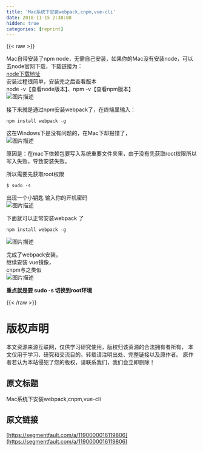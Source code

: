 ```yaml
---
title: 'Mac系统下安装webpack,cnpm,vue-cli' 
date: 2018-11-15 2:30:08
hidden: true
categories: [reprint]
---
```


{{< raw >}}
<p>Mac&#x81EA;&#x5E26;&#x5B89;&#x88C5;&#x4E86;npm node&#xFF0C;&#x65E0;&#x9700;&#x81EA;&#x5DF1;&#x5B89;&#x88C5;&#xFF0C;&#x5982;&#x679C;&#x4F60;&#x7684;Mac&#x6CA1;&#x6709;&#x5B89;&#x88C5;node&#xFF0C;&#x53EF;&#x4EE5;&#x53BB;node&#x5B98;&#x7F51;&#x4E0B;&#x8F7D;&#xFF0C;&#x4E0B;&#x8F7D;&#x94FE;&#x63A5;&#x4E3A;&#xFF1A;<br><a href="https://nodejs.org/en/download/" rel="nofollow noreferrer">node&#x4E0B;&#x8F7D;&#x5730;&#x5740;</a><br>&#x5B89;&#x88C5;&#x8FC7;&#x7A0B;&#x5F88;&#x7B80;&#x5355;&#xFF0C;&#x5B89;&#x88C5;&#x5B8C;&#x4E4B;&#x540E;&#x67E5;&#x770B;&#x7248;&#x672C;<br>node -v&#x3010;&#x67E5;&#x770B;node&#x7248;&#x672C;&#x3011;&#x3001;npm -v&#x3010;&#x67E5;&#x770B;npm&#x7248;&#x672C;&#x3011;<br><span class="img-wrap"><img data-src="/img/bVbfNze?w=1130&amp;h=722" src="https://static.alili.tech/img/bVbfNze?w=1130&amp;h=722" alt="&#x56FE;&#x7247;&#x63CF;&#x8FF0;" title="&#x56FE;&#x7247;&#x63CF;&#x8FF0;"></span></p><p>&#x63A5;&#x4E0B;&#x6765;&#x5C31;&#x662F;&#x901A;&#x8FC7;npm&#x5B89;&#x88C5;webpack&#x4E86;&#xFF0C;&#x5728;&#x7EC8;&#x7AEF;&#x91CC;&#x8F93;&#x5165;&#xFF1A;</p><pre><code>npm install webpack -g</code></pre><p>&#x8FD9;&#x5728;Windows&#x4E0B;&#x662F;&#x6CA1;&#x6709;&#x95EE;&#x9898;&#x7684;&#xFF0C;&#x5728;Mac&#x4E0B;&#x5374;&#x62A5;&#x9519;&#x4E86;&#xFF0C;<br><span class="img-wrap"><img data-src="/img/bVbfNAp?w=1140&amp;h=644" src="https://static.alili.tech/img/bVbfNAp?w=1140&amp;h=644" alt="&#x56FE;&#x7247;&#x63CF;&#x8FF0;" title="&#x56FE;&#x7247;&#x63CF;&#x8FF0;"></span></p><p>&#x539F;&#x56E0;&#x662F;&#xFF1A;&#x5728;mac&#x4E0B;&#x4F9D;&#x8D56;&#x5305;&#x8981;&#x5199;&#x5165;&#x7CFB;&#x7EDF;&#x91CD;&#x8981;&#x6587;&#x4EF6;&#x5939;&#x91CC;&#xFF0C;&#x7531;&#x4E8E;&#x6CA1;&#x6709;&#x5148;&#x83B7;&#x53D6;root&#x6743;&#x9650;&#x6240;&#x4EE5;&#x5199;&#x5165;&#x5931;&#x8D25;&#xFF0C;&#x5BFC;&#x81F4;&#x5B89;&#x88C5;&#x5931;&#x8D25;&#x3002;</p><p>&#x6240;&#x4EE5;&#x9700;&#x8981;&#x5148;&#x83B7;&#x53D6;root&#x6743;&#x9650;</p><pre><code>$ sudo -s</code></pre><p>&#x51FA;&#x73B0;&#x4E00;&#x4E2A;&#x5C0F;&#x94A5;&#x5319; &#x8F93;&#x5165;&#x4F60;&#x7684;&#x5F00;&#x673A;&#x5BC6;&#x7801;<br><span class="img-wrap"><img data-src="/img/bVbfNBV?w=1136&amp;h=56" src="https://static.alili.tech/img/bVbfNBV?w=1136&amp;h=56" alt="&#x56FE;&#x7247;&#x63CF;&#x8FF0;" title="&#x56FE;&#x7247;&#x63CF;&#x8FF0;"></span></p><p>&#x4E0B;&#x9762;&#x5C31;&#x53EF;&#x4EE5;&#x6B63;&#x5E38;&#x5B89;&#x88C5;webpack &#x4E86;</p><pre><code>npm install webpack -g</code></pre><p><span class="img-wrap"><img data-src="/img/bVbfNCa?w=1148&amp;h=346" src="https://static.alili.tech/img/bVbfNCa?w=1148&amp;h=346" alt="&#x56FE;&#x7247;&#x63CF;&#x8FF0;" title="&#x56FE;&#x7247;&#x63CF;&#x8FF0;"></span></p><p>&#x5B8C;&#x6210;&#x4E86;webpack&#x5B89;&#x88C5;&#xFF0C;<br>&#x7EE7;&#x7EED;&#x5B89;&#x88C5; vue&#x955C;&#x50CF;&#xFF0C;<br>cnpm&#x4E0E;&#x4E4B;&#x7C7B;&#x4F3C;<br><span class="img-wrap"><img data-src="/img/bVbfNCL?w=1108&amp;h=92" src="https://static.alili.tech/img/bVbfNCL?w=1108&amp;h=92" alt="&#x56FE;&#x7247;&#x63CF;&#x8FF0;" title="&#x56FE;&#x7247;&#x63CF;&#x8FF0;"></span></p><p><strong>&#x91CD;&#x70B9;&#x5C31;&#x662F;&#x8981; sudo -s &#x5207;&#x6362;&#x5230;root&#x73AF;&#x5883;</strong></p>
{{< /raw >}}

# 版权声明
本文资源来源互联网，仅供学习研究使用，版权归该资源的合法拥有者所有，
本文仅用于学习、研究和交流目的。转载请注明出处、完整链接以及原作者。
原作者若认为本站侵犯了您的版权，请联系我们，我们会立即删除！

## 原文标题
Mac系统下安装webpack,cnpm,vue-cli

## 原文链接
[https://segmentfault.com/a/1190000016119806](https://segmentfault.com/a/1190000016119806)

